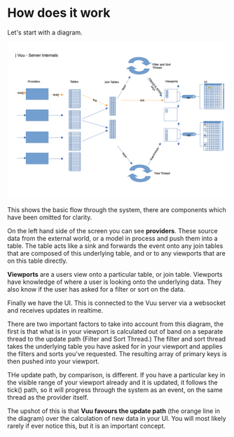 # How does it work

Let's start with a diagram.

![](./diagrams-server-internals.png)

This shows the basic flow through the system, there are components which have been omitted for clarity.

On the left hand side of the screen you can see **providers**. These source data from the external world, or a model in process
and push them into a table. The table acts like a sink and forwards the event onto any join tables that are composed of
this underlying table, and or to any viewports that are on this table directly.

**Viewports** are a users view onto a particular table, or join table. Viewports have knowledge of where a user is looking
onto the underlying data. They also know if the user has asked for a filter or sort on the data.

Finally we have the UI. This is connected to the Vuu server via a websocket and receives updates in realtime.

There are two important factors to take into account from this diagram, the first is that what is in your viewport is calculated
out of band on a separate thread to the update path (Filter and Sort Thread.) The filter and sort thread takes the underlying
table you have asked for in your viewport and applies the filters and sorts you've requested. The resulting array of
primary keys is then pushed into your viewport.

THe update path, by comparison, is different. If you have a particular key in the visible range of your viewport already
and it is updated, it follows the tick() path, so it will progress through the system as an event, on the same thread
as the provider itself.

The upshot of this is that **Vuu favours the update path** (the orange line in the diagram) over the calculation of new data in your UI. You will most
likely rarely if ever notice this, but it is an important concept.
